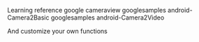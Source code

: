 Learning reference
google cameraview
googlesamples android-Camera2Basic
googlesamples android-Camera2Video

And customize your own functions 
